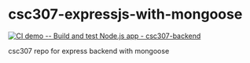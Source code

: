 # csc307-expressjs-with-mongoose

[![CI demo -- Build and test Node.js app - csc307-backend](https://github.com/bklingen-calpoly/csc307-expressjs-with-mongoose/actions/workflows/ci_csc307-backend-atlas.yml/badge.svg)](https://github.com/bklingen-calpoly/csc307-expressjs-with-mongoose/actions/workflows/ci_csc307-backend-atlas.yml)

csc307 repo for express backend with mongoose
